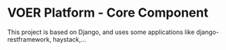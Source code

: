 VOER Platform - Core Component
=======
This project is based on Django, and uses some applications like django-restframework, haystack,...
